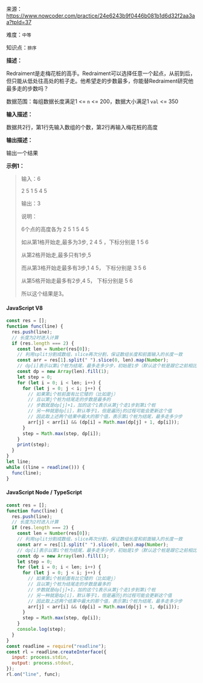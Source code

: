 来源：<https://www.nowcoder.com/practice/24e6243b9f0446b081b1d6d32f2aa3aa?tpId=37>

难度：`中等`

知识点：`排序`

**描述：**

Redraiment是走梅花桩的高手。Redraiment可以选择任意一个起点，从前到后，但只能从低处往高处的桩子走。他希望走的步数最多，你能替Redraiment研究他最多走的步数吗？

数据范围：每组数据长度满足1 <= `n` <= 200，数据大小满足1 `val` <= 350

**输入描述：**

数据共2行，第1行先输入数组的个数，第2行再输入梅花桩的高度

**输出描述：**

输出一个结果

**示例1：**

> 输入：6
>
> 2 5 1 5 4 5
>
> 输出：3
>
> 说明：
>
> 6个点的高度各为 2 5 1 5 4 5
>
> 如从第1格开始走,最多为3步, 2 4 5 ，下标分别是 1 5 6
>
> 从第2格开始走,最多只有1步,5
>
> 而从第3格开始走最多有3步,1 4 5， 下标分别是 3 5 6
>
> 从第5格开始走最多有2步,4 5， 下标分别是 5 6
>
> 所以这个结果是3。

<!-- tabs:start -->

#### **JavaScript V8**

```javascript
const res = [];
function func(line) {
  res.push(line);
  // 长度为2时进入计算
  if (res.length === 2) {
    const len = Number(res[0]);
    // 利用split分割成数组，slice再次分割，保证数组长度和前面输入的长度一致
    const arr = res[1].split(" ").slice(0, len).map(Number);
    // dp[i]表示以第i个桩为结尾，最多走多少步，初始是1步（默认这个桩是跟它之前相比最矮的）
    const dp = new Array(len).fill(1);
    let step = 0;
    for (let i = 0; i < len; i++) {
      for (let j = 0; j < i; j++) {
        // 如果第i个桩前面有比它矮的（比如是j）
        // 且以第j个桩为结尾走的步数是最多的
        // 步数就是dp[j]+1，加的这个1表示从第j个走1步到第i个桩
        // 另一种就是dp[i]，默认等于1，但是遍历j的过程可能会更新这个值
        // 因此取上述两个结果中最大的那个值，表示第i个桩为结尾，最多走多少步
        arr[j] < arr[i] && (dp[i] = Math.max(dp[j] + 1, dp[i]));
      }
      step = Math.max(step, dp[i]);
    }
    print(step);
  }
}
let line;
while ((line = readline())) {
  func(line);
}
```

#### **JavaScript Node / TypeScript**

```javascript
const res = [];
function func(line) {
  res.push(line);
  // 长度为2时进入计算
  if (res.length === 2) {
    const len = Number(res[0]);
    // 利用split分割成数组，slice再次分割，保证数组长度和前面输入的长度一致
    const arr = res[1].split(" ").slice(0, len).map(Number);
    // dp[i]表示以第i个桩为结尾，最多走多少步，初始是1步（默认这个桩是跟它之前相比最矮的）
    const dp = new Array(len).fill(1);
    let step = 0;
    for (let i = 0; i < len; i++) {
      for (let j = 0; j < i; j++) {
        // 如果第i个桩前面有比它矮的（比如是j）
        // 且以第j个桩为结尾走的步数是最多的
        // 步数就是dp[j]+1，加的这个1表示从第j个走1步到第i个桩
        // 另一种就是dp[i]，默认等于1，但是遍历j的过程可能会更新这个值
        // 因此取上述两个结果中最大的那个值，表示第i个桩为结尾，最多走多少步
        arr[j] < arr[i] && (dp[i] = Math.max(dp[j] + 1, dp[i]));
      }
      step = Math.max(step, dp[i]);
    }
    console.log(step);
  }
}
const readline = require("readline");
const rl = readline.createInterface({
  input: process.stdin,
  output: process.stdout,
});
rl.on("line", func);
```

<!-- tabs:end -->
